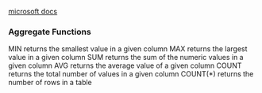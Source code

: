 [microsoft docs](https://docs.microsoft.com/en-us/sql/t-sql/functions/aggregate-functions-transact-sql)

### Aggregate Functions

MIN	returns the smallest value in a given column
MAX	returns the largest value in a given column
SUM	returns the sum of the numeric values in a given column
AVG	returns the average value of a given column
COUNT	returns the total number of values in a given column
COUNT(*)	returns the number of rows in a table
